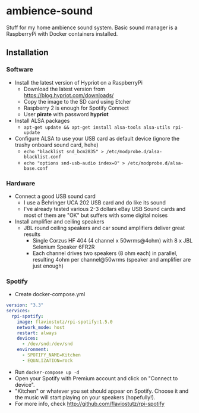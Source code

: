 # ambience-sound
Stuff for my home ambience sound system.
Basic sound manager is a RaspberryPi with Docker containers installed.

## Installation

### Software
* Install the latest version of Hypriot on a RaspberryPi
  * Download the latest version from https://blog.hypriot.com/downloads/
  * Copy the image to the SD card using Etcher
  * Raspberry 2 is enough for Spotify Connect
  * User **pirate** with password **hypriot**
* Install ALSA packages
  * ```apt-get update && apt-get install alsa-tools alsa-utils rpi-update```
* Configure ALSA to use your USB card as default device (ignore the trashy onboard sound card, hehe)
  * ```echo "blacklist snd_bcm2835" > /etc/modprobe.d/alsa-blacklist.conf```
  * ```echo "options snd-usb-audio index=0" > /etc/modprobe.d/alsa-base.conf```

### Hardware
* Connect a good USB sound card
  * I use a Behringer UCA 202 USB card and do like its sound
  * I've already tested various 2-3 dollars eBay USB Sound cards and most of them are "OK" but suffers with some digital noises
* Install amplifier and ceiling speakers
  * JBL round ceiling speakers and car sound amplifiers deliver great results
    * Single Corzus HF 404 (4 channel x 50wrms@4ohm) with 8 x JBL Selenium Speaker 6FR2R
    * Each channel drives two speakers (8 ohm each) in parallel, resulting 4ohm per channel@50wrms (speaker and amplifier are just enough)

### Spotify
* Create docker-compose.yml
```yml
version: "3.3"
services:
  rpi-spotify:
    image: flaviostutz/rpi-spotify:1.5.0
    network_mode: host
    restart: always
    devices:
      - /dev/snd:/dev/snd
    environment:
      - SPOTIFY_NAME=Kitchen
      - EQUALIZATION=rock
```
* Run ```docker-compose up -d```
* Open your Spotify with Premium account and click on "Connect to device". 
* "Kitchen" or whatever you set should appear on Spotify. Choose it and the music will start playing on your speakers (hopefully!). 
* For more info, check http://github.com/flaviostutz/rpi-spotify
